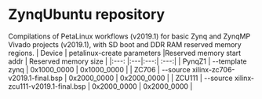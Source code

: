 # ZynqUbuntu repository
Compilations of PetaLinux workflows (v2019.1) for basic Zynq and ZynqMP Vivado projects (v2019.1), with SD boot and DDR RAM reserved memory regions.
| Device        | petalinux-create parameters |Reserved memory start addr    | Reserved memory size  |
|:---: |:---|:---:| :---:|
| PynqZ1 | --template zynq   | 0x1000_0000 | 0x1000_0000 |
| ZC706  | --source xilinx-zc706-v2019.1-final.bsp | 0x2000_0000      |   0x2000_0000 |
| ZCU111 | --source xilinx-zcu111-v2019.1-final.bsp   | 0x2000_0000      |   0x2000_0000 |


